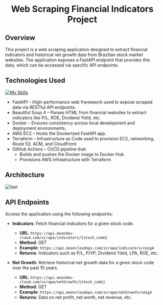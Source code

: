 <h1 align="center" color="red">Web Scraping Financial Indicators Project</h1>


## Overview
This project is a web scraping application designed to extract financial indicators and historical net growth data from Brazilian stock market websites. The application exposes a FastAPI endpoint that provides this data, which can be accessed via specific API endpoints.


## Technologies Used
[![My Skills](https://skillicons.dev/icons?i=python,fastapi,github,githubactions,docker,aws,terraform)](https://skillicons.dev)
- FastAPI – High-performance web framework used to expose scraped data via RESTful API endpoints.
- Beautiful Soup 4 – Parses HTML from financial websites to extract indicators like P/L, ROE, Dividend Yield, etc.
- Docker – Ensures consistency across local development and deployment environments.
- AWS EC2 – Hosts the Dockerized FastAPI app.
- Terraform – Infrastructure as Code used to provision EC2, networking, Route 53, ACM, and CloudFront.
- GitHub Actions – CI/CD pipeline that:
    - Builds and pushes the Docker image to Docker Hub
    - Provisions AWS infrastructure with Terraform
 
## Architecture

![fast](https://github.com/user-attachments/assets/95fd1b44-fa29-4e27-b37f-eda01316ac03)


## API Endpoints
Access the application using the following endpoints:

- **Indicators**: Fetch financial indicators for a given stock code.
  - **URL**: `https://api.moondev-cloud.com/scrape/indicators/{stock_code}`
  - **Method**: GET
  - **Example**: `https://api.mooncloudops.com/scrape/indicators/cmig4`
  - **Returns**: Indicators such as P/L, P/VP, Dividend Yield, LPA, ROE, etc.


- **Net Growth**: Retrieve historical net growth data for a given stock code over the past 10 years.
  - **URL**: `https://api.moondev-cloud.com/scrape/netGrowth/{stock_code}`
  - **Method**: GET
  - **Example**: `https://api.mooncloudops.com/scrape/netGrowth/cmig4`
  - **Returns**: Data on net profit, net worth, net revenue, etc.



